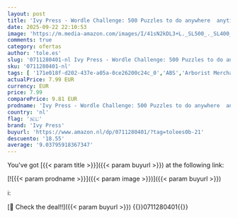 ```yaml
---
layout: post
title: 'Ivy Press - Wordle Challenge: 500 Puzzles to do anywhere  anytime'
date: 2025-09-22 22:10:53
image: 'https://m.media-amazon.com/images/I/41sN2kDL3+L._SL500_._SL400_.jpg'
comments: true
category: ofertas
author: 'tole.es'
slug: '0711280401-nl Ivy Press - Wordle Challenge: 500 Puzzles to do anywhere...'
sku: '0711280401-nl'
tags: [ '171e018f-d202-437e-a05a-0ce26200c24c_0','ABS','Arborist Merchandising Root','Boeken','Engelstalige boeken','Featured Categories','Hobbys, kunstnijverheid & huis','Kruiswoordpuzzels','Logische raadsels & hersenkrakers','Puzzels','Puzzels & spellen','Self Service','Special Features Stores','ivy press','🇳🇱', ]
actualPrice: 7.99 EUR
currency: EUR
price: 7.99
comparePrice: 9.81 EUR
prodname: 'Ivy Press - Wordle Challenge: 500 Puzzles to do anywhere  anytime'
country: 'nl'
flag: '🇳🇱'
brand: 'Ivy Press'
buyurl: 'https://www.amazon.nl/dp/0711280401/?tag=tolees0b-21'
descuento: '18.55'
average: '9.03795918367347'
---
```


You've got [{{< param title >}}]({{< param buyurl >}}) at the following link:

[![{{< param prodname >}}]({{< param image >}})]({{< param buyurl >}})

ℹ️:


[🛒 Check the deal!!]({{< param buyurl >}})
{{<world>}}0711280401{{</world>}}
